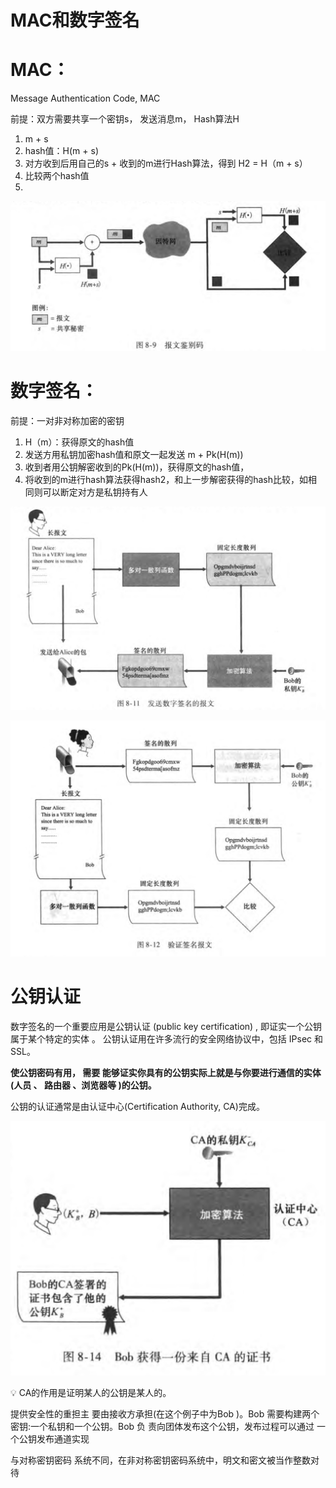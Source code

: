 # MAC和数字签名

# MAC：

Message Authentication Code, MAC

前提：双方需要共享一个密钥s， 发送消息m， Hash算法H

1. m + s 
2. hash值：H(m + s)
3. 对方收到后用自己的s + 收到的m进行Hash算法，得到 H2 = H（m + s）
4. 比较两个hash值
5. 

![Untitled](MAC%E5%92%8C%E6%95%B0%E5%AD%97%E7%AD%BE%E5%90%8D%20f10484f05fd643728f204b05ddeca4dd/Untitled.png)

# 数字签名：

前提：一对非对称加密的密钥

1.  H（m）：获得原文的hash值
2. 发送方用私钥加密hash值和原文一起发送 m + Pk(H(m))
3. 收到者用公钥解密收到的Pk(H(m))，获得原文的hash值，
4. 将收到的m进行hash算法获得hash2，和上一步解密获得的hash比较，如相同则可以断定对方是私钥持有人

![Untitled](MAC%E5%92%8C%E6%95%B0%E5%AD%97%E7%AD%BE%E5%90%8D%20f10484f05fd643728f204b05ddeca4dd/Untitled%201.png)

![Untitled](MAC%E5%92%8C%E6%95%B0%E5%AD%97%E7%AD%BE%E5%90%8D%20f10484f05fd643728f204b05ddeca4dd/Untitled%202.png)

# 公钥认证

数字签名的一个重要应用是公钥认证 (public key certification) , 即证实一个公钥属于某个特定的实体 。 公钥认证用在许多流行的安全网络协议中，包括 IPsec 和 SSL。

**使公钥密码有用， 需要 能够证实你具有的公钥实际上就是与你要进行通信的实体(人员 、 路由器 、浏览器等 )的公钥。**

公钥的认证通常是由认证中心(Certification Authority, CA)完成。

![Screenshot 2022-08-22 at 14.17.09.png](MAC%E5%92%8C%E6%95%B0%E5%AD%97%E7%AD%BE%E5%90%8D%20f10484f05fd643728f204b05ddeca4dd/Screenshot_2022-08-22_at_14.17.09.png)

<aside>
💡  CA的作用是证明某人的公钥是某人的。

</aside>

提供安全性的重担主 要由接收方承担(在这个例子中为Bob )。Bob 需要构建两个密钥:一个私钥和一个公钥。Bob 负 责向团体发布这个公钥，发布过程可以通过 一个公钥发布通道实现

与对称密钥密码 系统不同，在非对称密钥密码系统中，明文和密文被当作整数对待